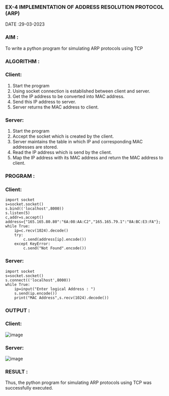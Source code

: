### EX-4 IMPLEMENTATION OF ADDRESS RESOLUTION PROTOCOL (ARP)

DATE :29-03-2023

### AIM :

To write a python program for simulating ARP protocols using TCP

### ALGORITHM :

### Client:

1. Start the program
2. Using socket connection is established between client and server.
3. Get the IP address to be converted into MAC address.
4. Send this IP address to server.
5. Server returns the MAC address to client.

### Server:

1. Start the program
2. Accept the socket which is created by the client.
3. Server maintains the table in which IP and corresponding MAC addresses are stored.
4. Read the IP address which is send by the client.
5. Map the IP address with its MAC address and return the MAC address to client.

### PROGRAM :

### Client:
```
import socket
s=socket.socket()
s.bind(('localhost',8000))
s.listen(5)
c,addr=s.accept()
address={"165.165.80.80":"6A:08:AA:C2","165.165.79.1":"8A:BC:E3:FA"};
while True:
    ip=c.recv(1024).decode()
    try:
        c.send(address[ip].encode())
    except KeyError:
        c.send("Not Found".encode())
``` 

### Server:
```
import socket
s=socket.socket()
s.connect(('localhost',8000))
while True:
    ip=input("Enter logical Address : ")
    s.send(ip.encode())
    print("MAC Address",s.recv(1024).decode())
```    

### OUTPUT :

### Client:

![image](https://github.com/Anandanaruvi/EX-4/assets/120443233/3c053fc1-fdd3-4ca8-ba10-cd49ccae207c)

### Server:

![image](https://github.com/Anandanaruvi/EX-4/assets/120443233/9b5e2aa1-9e2e-44af-b3a7-7950fcf83a4a)

### RESULT :

Thus, the python program for simulating ARP protocols using TCP was successfully executed.
